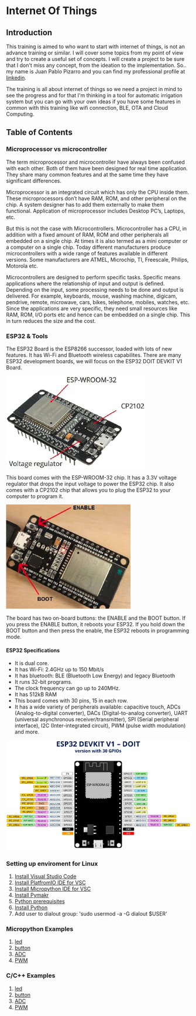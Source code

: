 # Internet Of Things

## Introduction
This training is aimed to who want to start with internet of things, is not an advance training or similar. I will cover some topics from my point of view and try to create a useful set of concepts. I will create a project to be sure that I don't miss any concept, from the ideation to the implementation. So.. my name is Juan Pablo Pizarro and you can find my professional profile at [linkedin](https://www.linkedin.com/in/juanpablopizarro/).

The training is all about internet of things so we need a project in mind to see the progress and for that I'm thinking in a tool for automatic irrigation system but you can go with your own ideas if you have some features in common with this training like wifi connection, BLE, OTA and Cloud Computing.

## Table of Contents

### Microprocessor vs microcontroller
The term microprocessor and microcontroller have always been confused with each other. Both of them have been designed for real time application. They share many common features and at the same time they have significant differences.

Microprocessor is an integrated circuit which has only the CPU inside them. These microprocessors don’t have RAM, ROM, and other peripheral on the chip. A system designer has to add them externally to make them functional. Application of microprocessor includes Desktop PC’s, Laptops, etc.
 
But this is not the case with Microcontrollers. Microcontroller has a CPU, in addition with a fixed amount of RAM, ROM and other peripherals all embedded on a single chip. At times it is also termed as a mini computer or a computer on a single chip. Today different manufacturers produce microcontrollers with a wide range of features available in different versions. Some manufacturers are ATMEL, Microchip, TI, Freescale, Philips, Motorola etc. 
 
Microcontrollers are designed to perform specific tasks. Specific means applications where the relationship of input and output is defined. Depending on the input, some processing needs to be done and output is delivered. For example, keyboards, mouse, washing machine, digicam, pendrive, remote, microwave, cars, bikes, telephone, mobiles, watches, etc. Since the applications are very specific, they need small resources like RAM, ROM, I/O ports etc and hence can be embedded on a single chip. This in turn reduces the size and the cost.

### ESP32 & Tools
The ESP32 Board is the ESP8266 successor, loaded with lots of new features. It has Wi-Fi and Bluetooth wireless capabilites. There are many ESP32 development boards, we will focus on the ESP32 DOIT DEVKIT V1 Board.

![ESP32 Board](https://github.com/juanpablopizarro/iot-bootcamp/blob/develop/images/esp32_board.png)

This board comes with the ESP-WROOM-32 chip. It has a 3.3V voltage regulator that drops the input voltage to power the ESP32 chip. It also comes with a CP2102 chip that allows you to plug the ESP32 to your computer to program it.

![ESP32 Board Buttons](https://github.com/juanpablopizarro/iot-bootcamp/blob/develop/images/esp32_board_buttons.png)

The board has two on-board buttons: the ENABLE and the BOOT button.
If you press the ENABLE button, it reboots your ESP32. If you hold down the BOOT button and then press the enable, the ESP32 reboots in programming mode.

#### ESP32 Specifications
- It is dual core.
- It has Wi-Fi: 2.4GHz up to 150 Mbit/s
- It has bluetooth: BLE (Bluetooth Low Energy) and legacy Bluetooth
- It runs 32-bit programs.
- The clock frequency can go up to 240MHz.
- It has 512kB RAM
- This board comes with 30 pins, 15 in each row.
- It has a wide variety of peripherals available: capacitive touch, ADCs (Analog-to-digital converter), DACs (Digital-to-analog converter), UART (universal asynchronous receiver/transmitter), SPI (Serial peripheral interface), I2C (Inter-integrated circuit), PWM (pulse width modulation) and more.

![ESP32 DEVKIT V1](https://github.com/juanpablopizarro/iot-bootcamp/blob/develop/images/esp32_devkit_v1_doit.png)

### Setting up enviroment for Linux

1. [Install Visual Studio Code](https://code.visualstudio.com/download "VSC Download")
2. [Install PlatfromIO IDE for VSC](https://platformio.org/install/ide?install=vscode "PlatformIO IDE")
3. [Install Micropython IDE for VSC](https://marketplace.visualstudio.com/items?itemName=dphans.micropython-ide-vscode "Micropython IDE")
4. [Install Pymakr](https://marketplace.visualstudio.com/items?itemName=pycom.Pymakr "Pymakr")
5. [Python prerequisites](https://code.visualstudio.com/docs/python/python-tutorial#_prerequisites "Python prerequisites")
6. [Install Python](https://marketplace.visualstudio.com/items?itemName=ms-python.python "Python Install")
7. Add user to dialout group: 'sudo usermod -a -G dialout $USER'
    
### Micropython Examples
1. [led]()
2. [button]()
3. [ADC]()
4. [PWM]()

### C/C++ Examples
1. [led]()
2. [button]()
3. [ADC]()
4. [PWM]()
